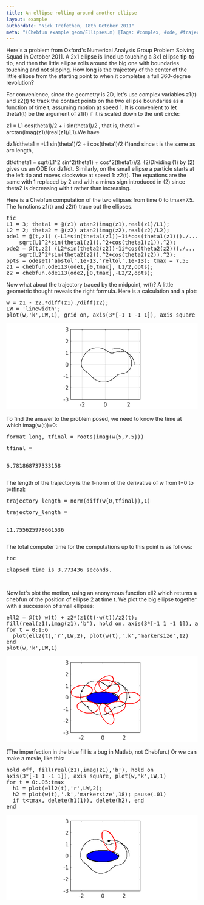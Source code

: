 ```yaml
---
title: An ellipse rolling around another ellipse
layout: example
authordate: "Nick Trefethen, 18th October 2011"
meta: "(Chebfun example geom/Ellipses.m) [Tags: #complex, #ode, #trajectory, #geometry]"
---
```


Here's a problem from Oxford's Numerical Analysis Group Problem Solving Squad in October 2011.  A 2x1 ellipse is lined up touching a 3x1 ellipse tip-to-tip, and then the little ellipse rolls around the big one with boundaries touching and not slipping. How long is the trajectory of the center of the little ellipse from the starting point to when it completes a full 360-degree revolution?

For convenience, since the geometry is 2D, let's use complex variables z1(t) and z2(t) to track the contact points on the two ellipse boundaries as a function of time t, assuming motion at speed 1. It is convenient to let theta1(t) be the argument of z1(t) if it is scaled down to the unit circle:

z1 = L1 cos(theta1)/2 + i sin(theta1)/2 ,   that is,
theta1 = arctan(imag(z1)/(real(z1)/L1).We have

dz1/dtheta1 = -L1 sin(theta1)/2 + i cos(theta1)/2            (1)and since t is the same as arc length,

dt/dtheta1 = sqrt(L1^2 sin^2(theta1) + cos^2(theta1))/2.     (2)Dividing (1) by (2) gives us an ODE for dz1/dt. Similarly, on the small ellipse a particle starts at the left tip and moves clockwise at speed 1: z2(t). The equations are the same with 1 replaced by 2 and with a minus sign introduced in (2) since theta2 is decreasing with t rather than increasing.

Here is a Chebfun computation of the two ellipses from time 0 to tmax=7.5.  The functions z1(t) and z2(t) trace out the ellipses.

<pre class="mcode-input">tic
L1 = 3; theta1 = @(z1) atan2(imag(z1),real(z1)/L1);
L2 = 2; theta2 = @(z2) atan2(imag(z2),real(z2)/L2);
ode1 = @(t,z1) (-L1*sin(theta1(z1))+1i*cos(theta1(z1)))./...
    sqrt(L1^2*sin(theta1(z1)).^2+cos(theta1(z1)).^2);
ode2 = @(t,z2) (L2*sin(theta2(z2))-1i*cos(theta2(z2)))./...
    sqrt(L2^2*sin(theta2(z2)).^2+cos(theta2(z2)).^2);
opts = odeset('abstol',1e-13,'reltol',1e-13); tmax = 7.5;
z1 = chebfun.ode113(ode1,[0,tmax], L1/2,opts);
z2 = chebfun.ode113(ode2,[0,tmax],-L2/2,opts);</pre>Now what about the trajectory traced by the midpoint, w(t)? A little geometric thought reveals the right formula.  Here is a calculation and a plot:

<pre class="mcode-input">w = z1 - z2.*diff(z1)./diff(z2);
LW = 'linewidth';
plot(w,'k',LW,1), grid on, axis(3*[-1 1 -1 1]), axis square</pre><img src="img/Ellipses_01.png" alt="">

To find the answer to the problem posed, we need to know the time at which imag(w(t))=0:

<pre class="mcode-input">format long, tfinal = roots(imag(w{5,7.5}))</pre><pre class="mcode-output">tfinal =
   6.781868737333158
</pre>The length of the trajectory is the 1-norm of the derivative of w from t=0 to t=tfinal:

<pre class="mcode-input">trajectory_length = norm(diff(w{0,tfinal}),1)</pre><pre class="mcode-output">trajectory_length =
  11.755625978661536
</pre>The total computer time for the computations up to this point is as follows:

<pre class="mcode-input">toc</pre><pre class="mcode-output">Elapsed time is 3.773436 seconds.
</pre>Now let's plot the motion, using an anonymous function ell2 which returns a chebfun of the position of ellipse 2 at time t. We plot the big ellipse together with a succession of small ellipses:

<pre class="mcode-input">ell2 = @(t) w(t) + z2*(z1(t)-w(t))/z2(t);
fill(real(z1),imag(z1),'b'), hold on, axis(3*[-1 1 -1 1]), axis square
for t = 0:1:6
  plot(ell2(t),'r',LW,2), plot(w(t),'.k','markersize',12)
end
plot(w,'k',LW,1)</pre><img src="img/Ellipses_02.png" alt="">

(The imperfection in the blue fill is a bug in Matlab, not Chebfun.) Or we can make a movie, like this:

<pre class="mcode-input">hold off, fill(real(z1),imag(z1),'b'), hold on
axis(3*[-1 1 -1 1]), axis square, plot(w,'k',LW,1)
for t = 0:.05:tmax
  h1 = plot(ell2(t),'r',LW,2);
  h2 = plot(w(t),'.k','markersize',18); pause(.01)
  if t&lt;tmax, delete(h1(1)), delete(h2), end
end</pre><img src="img/Ellipses_03.png" alt="">

